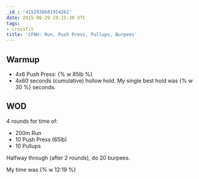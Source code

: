 ```yaml
---
_id_: '4152938681914262'
date: 2015-06-29 19:15:30 UTC
tags:
- crossfit
title: 'CFNH: Run, Push Press, Pullups, Burpees'
---
```


## Warmup

- 4x6 Push Press: {% w 85lb %}
- 4x60 seconds (cumulative) hollow hold. My single best hold was {% w 30 %}
seconds.

## WOD

4 rounds for time of:

- 200m Run
- 10 Push Press (65lb)
- 10 Pullups

Halfway through (after 2 rounds), do 20 burpees.

My time was {% w 12:19 %}
